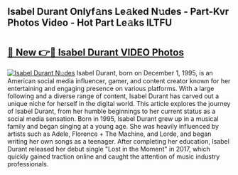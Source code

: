 ## Isabel Durant Onlyf𝚊ns Le𝚊ked N𝚞des - Part-Kvr Photos Video - Hot Part Le𝚊ks lLTFU

# <h2><a href="http://ac12297.deff.icu/?id=Isabel+Durant">🔗 New 👉🔴 Isabel Durant VIDEO Photos</a></h2>

[![Isabel Durant N𝚞des](https://i.imgur.com/rIISA9y.gif)](http://ac12297.deff.icu/?id=Isabel+Durant)
Isabel Durant, born on December 1, 1995, is an American social media influencer, gamer, and content creator known for her entertaining and engaging presence on various platforms. With a large following and a diverse range of content, Isabel Durant has carved out a unique niche for herself in the digital world. This article explores the journey of Isabel Durant, from her humble beginnings to her current status as a social media sensation. Born in 1995, Isabel Durant grew up in a musical family and began singing at a young age. She was heavily influenced by artists such as Adele, Florence + The Machine, and Lorde, and began writing her own songs as a teenager. After completing her education, Isabel Durant released her debut single "Lost in the Moment" in 2017, which quickly gained traction online and caught the attention of music industry professionals.
